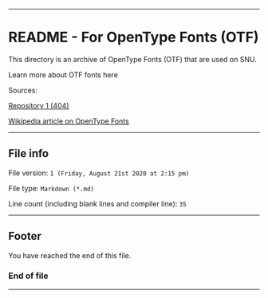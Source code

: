 
***

# README - For OpenType Fonts (OTF)

This directory is an archive of OpenType Fonts (OTF) that are used on SNU.

Learn more about OTF fonts here

Sources:

[Repository 1 (404)](https://www.example.com)

[Wikipedia article on OpenType Fonts](https://en.wikipedia.org/wiki/OpenType)

***

## File info

File version: `1 (Friday, August 21st 2020 at 2:15 pm)`

File type: `Markdown (*.md)`

Line count (including blank lines and compiler line): `35`

***

## Footer

You have reached the end of this file.

### End of file

***
